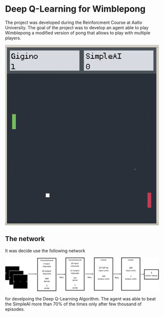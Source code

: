 # Deep Q-Learning for Wimblepong
The project was developed during the Reinforcment Course at Aalto University. The goal of the project was to develop an agent able to play Wimblepong a modified version of pong that allows to play with multiple players. 

<p align="center">
    <img src="./img/Wimblepong.png">
</p>

## The network
It was decide use the following network

<p align="center">
    <img src="./img/network.png">
</p>
for develpoing the Deep Q-Learning Algorithm. The agent was able to beat the SimpleAI more than 70% of the times only after few thousand of episodes.
